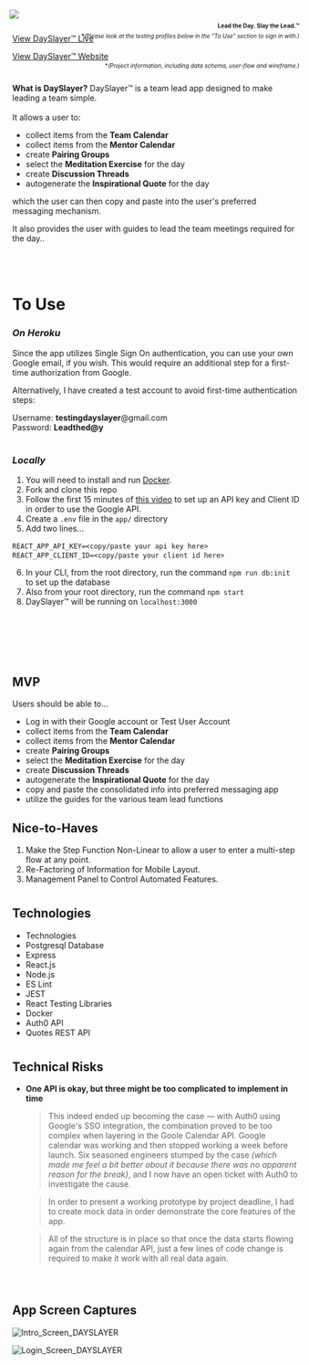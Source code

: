 # <img style="margin-left: -5px;" src="https://static.wixstatic.com/media/22d03e_faa72cd2e2da48a189937bb2af555ddf~mv2.png/v1/fill/w_159,h_58,al_c,q_85/22d03e_faa72cd2e2da48a189937bb2af555ddf~mv2.webp"><font size="1" style="float: right; margin-top: 33px;"> Lead the Day. Slay the Lead.™</font>

[View DaySlayer™ Live](https://dayslayer.herokuapp.com/dashboard)  
<font size="1" style="float: right; margin-top: -19px">\*_(Please look at the testing profiles below in the "To Use" section to sign in with.)_</font>

[View DaySlayer™ Website](https://www.dayslayer.today/)<font size="1" style="float: right; margin-top: 2px">\*_(Project information, including data schema, user-flow and wireframe.)_</font>

#

**What is DaySlayer?**
DaySlayer™ is a team lead app designed to make leading a team simple. <br><br>It allows a user to:

- collect items from the **Team Calendar**
- collect items from the **Mentor Calendar**
- create **Pairing Groups**
- select the **Meditation Exercise** for the day
- create **Discussion Threads**
- autogenerate the **Inspirational Quote** for the day

which the user can then copy and paste into the user's preferred messaging mechanism.

It also provides the user with guides to lead the team meetings required for the day..
<br><br><br><br>

# **To Use**

### _On Heroku_

Since the app utilizes Single Sign On authentication, you can use your own Google email, if you wish. This would require an additional step for a first-time authorization from Google.

Alternatively, I have created a test account to avoid first-time authentication steps:

Username: **testingdayslayer**@gmail.com <br>
Password: **Leadthed@y**

#

### _Locally_

1. You will need to install and run [Docker](https://docs.docker.com/get-docker/).
2. Fork and clone this repo
3. Follow the first 15 minutes of [this video](https://www.youtube.com/watch?v=zrLf4KMs71E) to set up an API key and Client ID in order to use the Google API.
4. Create a `.env` file in the `app/` directory
5. Add two lines...

```
REACT_APP_API_KEY=<copy/paste your api key here>
REACT_APP_CLIENT_ID=<copy/paste your client id here>
```

6. In your CLI, from the root directory, run the command `npm run db:init` to set up the database
7. Also from your root directory, run the command `npm start`
8. DaySlayer™ will be running on `localhost:3000`

#

<br><br><br>

## **MVP**

Users should be able to...

- Log in with their Google account or Test User Account
- collect items from the **Team Calendar**
- collect items from the **Mentor Calendar**
- create **Pairing Groups**
- select the **Meditation Exercise** for the day
- create **Discussion Threads**
- autogenerate the **Inspirational Quote** for the day
- copy and paste the consolidated info into preferred messaging app
- utilize the guides for the various team lead functions

## **Nice-to-Haves**

1. Make the Step Function Non-Linear to allow a user to enter a multi-step flow at any point.
2. Re-Factoring of Information for Mobile Layout.
3. Management Panel to Control Automated Features.

#

## **Technologies**

- Technologies
- Postgresql Database
- Express
- React.js
- Node.js
- ES Lint
- JEST
- React Testing Libraries
- Docker
- Auth0 API
- Quotes REST API

#

## **Technical Risks**

- **One API is okay, but three might be too complicated to implement in time**

  > This indeed ended up becoming the case — with Auth0 using Google's SSO integration, the combination proved to be too complex when layering in the Goole Calendar API. Google calendar was working and then stopped working a week before launch. Six seasoned engineers stumped by the case _(which made me feel a bit better about it because there was no apparent reason for the break)_, and I now have an open ticket with Auth0 to investigate the cause.

  > In order to present a working prototype by project deadline, I had to create mock data in order demonstrate the core features of the app.

  > All of the structure is in place so that once the data starts flowing again from the calendar API, just a few lines of code change is required to make it work with all real data again.

  <BR>

#

## **App Screen Captures**

![Intro_Screen_DAYSLAYER](<img src="app/images/Intro Screen.png" width="300px">)

![Login_Screen_DAYSLAYER](<img src="app/images/Login_Screen.png" width="300px">)
